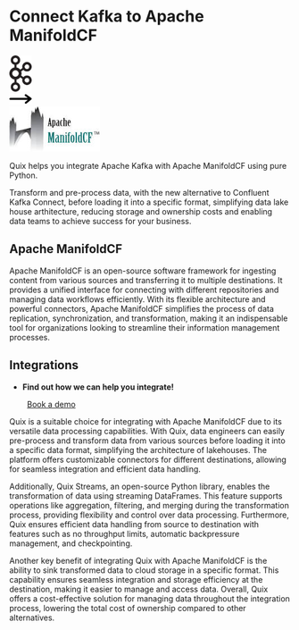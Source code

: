 # Connect Kafka to Apache ManifoldCF

<div class="connect-images cards blog-grid-card" markdown>
<div>
<img src="../images/kafka_logo.png" width="40px" />
</div>
<div>
<img src="../images/arrow.svg" width="40px" />
</div>
<div>
<img src="./images/apache-manifoldcf_1.jpg" />
</div>
</div>

Quix helps you integrate Apache Kafka with Apache ManifoldCF using pure Python.

Transform and pre-process data, with the new alternative to Confluent Kafka Connect, before loading it into a specific format, simplifying data lake house arthitecture, reducing storage and ownership costs and enabling data teams to achieve success for your business.

## Apache ManifoldCF

Apache ManifoldCF is an open-source software framework for ingesting content from various sources and transferring it to multiple destinations. It provides a unified interface for connecting with different repositories and managing data workflows efficiently. With its flexible architecture and powerful connectors, Apache ManifoldCF simplifies the process of data replication, synchronization, and transformation, making it an indispensable tool for organizations looking to streamline their information management processes.

## Integrations

<div class="grid cards" markdown>

- __Find out how we can help you integrate!__

    <a class="md-button md-button--primary" href="https://share.hsforms.com/1iW0TmZzKQMChk0lxd_tGiw4yjw2?__hstc=175542013.2303933fbd746c0ac86d9ccbe9bc9100.1728383268831.1729603416735.1729620918855.31&__hssc=175542013.1.1729620918855&__hsfp=2132701734" target="_blank" style="margin:.5rem;">Book a demo</a>

</div>


Quix is a suitable choice for integrating with Apache ManifoldCF due to its versatile data processing capabilities. With Quix, data engineers can easily pre-process and transform data from various sources before loading it into a specific data format, simplifying the architecture of lakehouses. The platform offers customizable connectors for different destinations, allowing for seamless integration and efficient data handling.

Additionally, Quix Streams, an open-source Python library, enables the transformation of data using streaming DataFrames. This feature supports operations like aggregation, filtering, and merging during the transformation process, providing flexibility and control over data processing. Furthermore, Quix ensures efficient data handling from source to destination with features such as no throughput limits, automatic backpressure management, and checkpointing.

Another key benefit of integrating Quix with Apache ManifoldCF is the ability to sink transformed data to cloud storage in a specific format. This capability ensures seamless integration and storage efficiency at the destination, making it easier to manage and access data. Overall, Quix offers a cost-effective solution for managing data throughout the integration process, lowering the total cost of ownership compared to other alternatives.

